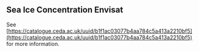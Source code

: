 ## Sea Ice Concentration Envisat

See [https://catalogue.ceda.ac.uk/uuid/b1f1ac03077b4aa784c5a413a2210bf5](https://catalogue.ceda.ac.uk/uuid/b1f1ac03077b4aa784c5a413a2210bf5) for more information.